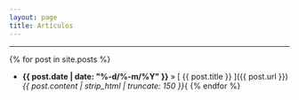 ```yaml
---
layout: page
title: Artículos
---
```

<hr size="5px" color="#268BD4" />
{% for post in site.posts %}

  * <strong>{{ post.date | date: "%-d/%-m/%Y" }}</strong> &raquo; [ {{ post.title }} ]({{ post.url }}) <br> <i>{{ post.content | strip_html | truncate: 150 }}</i>{
{% endfor %}

